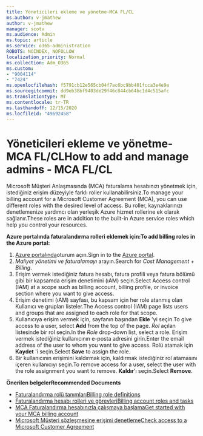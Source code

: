 ```yaml
---
title: Yöneticileri ekleme ve yönetme-MCA FL/CL
ms.author: v-jmathew
author: v-jmathew
manager: scotv
ms.audience: Admin
ms.topic: article
ms.service: o365-administration
ROBOTS: NOINDEX, NOFOLLOW
localization_priority: Normal
ms.collection: Adm_O365
ms.custom:
- "9004114"
- "7424"
ms.openlocfilehash: f5791cb12e565cb04f7ac6bc9bb401fcca3e4e9e
ms.sourcegitcommit: dd9eb38bf9403de29f46c844cb64bc1d4c515afc
ms.translationtype: MT
ms.contentlocale: tr-TR
ms.lasthandoff: 12/15/2020
ms.locfileid: "49692458"
---
```

# <a name="how-to-add-and-manage-admins---mca-flcl"></a><span data-ttu-id="5c925-102">Yöneticileri ekleme ve yönetme-MCA FL/CL</span><span class="sxs-lookup"><span data-stu-id="5c925-102">How to add and manage admins - MCA FL/CL</span></span>

<span data-ttu-id="5c925-103">Microsoft Müşteri Anlaşmasında (MCA) faturalama hesabınızı yönetmek için, istediğiniz erişim düzeyiyle farklı roller kullanabilirsiniz.</span><span class="sxs-lookup"><span data-stu-id="5c925-103">To manage your billing account for a Microsoft Customer Agreement (MCA), you can use different roles with the desired level of access.</span></span> <span data-ttu-id="5c925-104">Bu roller, kaynaklarınızı denetlemenize yardımcı olan yerleşik Azure hizmet rollerine ek olarak sağlanır.</span><span class="sxs-lookup"><span data-stu-id="5c925-104">These roles are in addition to the built-in Azure service roles which help you control your resources.</span></span>

<span data-ttu-id="5c925-105">**Azure portalında faturalandırma rolleri eklemek için:**</span><span class="sxs-lookup"><span data-stu-id="5c925-105">**To add billing roles in the Azure portal:**</span></span>

1. <span data-ttu-id="5c925-106">[Azure portalında](https://portal.azure.com/)oturum açın.</span><span class="sxs-lookup"><span data-stu-id="5c925-106">Sign in to the [Azure portal](https://portal.azure.com/).</span></span>
2. <span data-ttu-id="5c925-107">*Maliyet yönetimi ve faturalamayı* arayın.</span><span class="sxs-lookup"><span data-stu-id="5c925-107">Search for *Cost Management + Billing*.</span></span>
3. <span data-ttu-id="5c925-108">Erişim vermek istediğiniz fatura hesabı, fatura profili veya fatura bölümü gibi bir kapsamda erişim denetimini (ıAM) seçin.</span><span class="sxs-lookup"><span data-stu-id="5c925-108">Select Access control (IAM) at a scope such as billing account, billing profile, or invoice section where you want to give access.</span></span>
4. <span data-ttu-id="5c925-109">Erişim denetimi (ıAM) sayfası, bu kapsam için her role atanmış olan Kullanıcı ve grupları listeler.</span><span class="sxs-lookup"><span data-stu-id="5c925-109">The Access control (IAM) page lists users and groups that are assigned to each role for that scope.</span></span>
5. <span data-ttu-id="5c925-110">Kullanıcıya erişim vermek için, sayfanın başından **Ekle** 'yi seçin.</span><span class="sxs-lookup"><span data-stu-id="5c925-110">To give access to a user, select **Add** from the top of the page.</span></span> <span data-ttu-id="5c925-111">*Rol* açılan listesinde bir rol seçin.</span><span class="sxs-lookup"><span data-stu-id="5c925-111">In the *Role* drop-down list, select a role.</span></span> <span data-ttu-id="5c925-112">Erişim vermek istediğiniz kullanıcının e-posta adresini girin.</span><span class="sxs-lookup"><span data-stu-id="5c925-112">Enter the email address of the user to whom you want to give access.</span></span> <span data-ttu-id="5c925-113">Rolü atamak için **Kaydet** 'i seçin.</span><span class="sxs-lookup"><span data-stu-id="5c925-113">Select **Save** to assign the role.</span></span>
6. <span data-ttu-id="5c925-114">Bir kullanıcının erişimini kaldırmak için, kaldırmak istediğiniz rol atamasını içeren kullanıcıyı seçin.</span><span class="sxs-lookup"><span data-stu-id="5c925-114">To remove access for a user, select the user with the role assignment you want to remove.</span></span> <span data-ttu-id="5c925-115">**Kaldır**'ı seçin.</span><span class="sxs-lookup"><span data-stu-id="5c925-115">Select **Remove**.</span></span>

<span data-ttu-id="5c925-116">**Önerilen belgeler**</span><span class="sxs-lookup"><span data-stu-id="5c925-116">**Recommended Documents**</span></span>

- [<span data-ttu-id="5c925-117">Faturalandırma rolü tanımları</span><span class="sxs-lookup"><span data-stu-id="5c925-117">Billing role definitions</span></span>](https://docs.microsoft.com/azure/cost-management-billing/manage/understand-mca-roles)
- [<span data-ttu-id="5c925-118">Faturalandırma hesabı rolleri ve görevleri</span><span class="sxs-lookup"><span data-stu-id="5c925-118">Billing account roles and tasks</span></span>](https://docs.microsoft.com/azure/cost-management-billing/manage/understand-mca-roles#billing-account-roles-and-tasks)
- [<span data-ttu-id="5c925-119">MCA Faturalandırma hesabınızla çalışmaya başlama</span><span class="sxs-lookup"><span data-stu-id="5c925-119">Get started with your MCA billing account</span></span>](https://docs.microsoft.com/azure/cost-management-billing/understand/mca-overview)
- [<span data-ttu-id="5c925-120">Microsoft Müşteri sözleşmesine erişimi denetleme</span><span class="sxs-lookup"><span data-stu-id="5c925-120">Check access to a Microsoft Customer Agreement</span></span>](https://docs.microsoft.com/azure/cost-management-billing/manage/change-credit-card?WT.mc_id=Portal-Microsoft_Azure_Support%22%20%5Cl%20%22manage-credit-cards-for-a-microsoft-customer-agreement%22%20%5Ct%20%22_blank#check-the-type-of-your-account)
